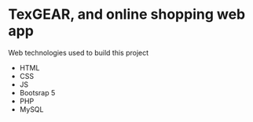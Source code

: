 # TexGEAR, and online shopping web app
Web technologies used to build this project <br>
<ul>
  <li>HTML</li>
  <li>CSS</li>
  <li>JS</li>
  <li>Bootsrap 5</li>
  <li>PHP</li>
  <li>MySQL</li>
</ul>

